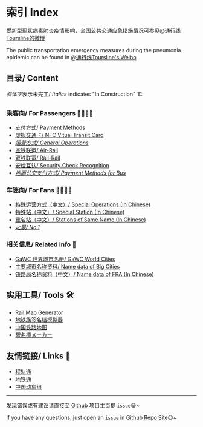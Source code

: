 # 索引 Index 

受新型冠状病毒肺炎疫情影响，全国公共交通应急措施情况可参见[@通行线Toursline的微博](https://m.weibo.cn/u/6882481489/)

The public transportation emergency measures during the pneumonia epidemic can be found in [@通行线Toursline's Weibo](https://m.weibo.cn/u/6882481489/)

## 目录/ Content

*斜体字*表示未完工/ *Italics* indicates "In Construction" 🏗

### 乘客向/ For Passengers 👨‍🚀👩‍🚀
- [支付方式/ Payment Methods](https://ivysauro.github.io/CNRT/data/Payment%20Methods)
- [虚拟交通卡/ NFC Vitual Transit Card](https://ivysauro.github.io/CNRT/data/NFC%20Vitual%20Transit%20Card)
- [*运营方式/ General Operations*](https://ivysauro.github.io/CNRT/data/General%20Operations)
- [空铁联运/ Air-Rail](https://ivysauro.github.io/CNRT/data/Air-Rail)
- [双铁联运/ Rail-Rail](https://ivysauro.github.io/CNRT/data/Rail-Rail)
- [安检互认/ Security Check Recognition](https://ivysauro.github.io/CNRT/data/Security%20Check%20Recognition)
- [*地面公交支付方式/ Payment Methods for Bus*](https://ivysauro.github.io/CNRT/data/Payment%20Methods%20for%20Bus)

### 车迷向/ For Fans 🕵️‍♂️🕵️‍♀️
- [特殊运营方式（中文）/ Special Operations (In Chinese)](https://ivysauro.github.io/CNRT/data/Special%20Operations)
- [特殊站（中文）/ Special Station (In Chinese)](https://ivysauro.github.io/CNRT/data/Special%20Station)
- [重名站（中文）/ Stations of Same Name (In Chinese)](https://ivysauro.github.io/CNRT/data/Stations%20of%20Same%20Name)
- [*之最/ No.1*](https://ivysauro.github.io/CNRT/data/zui)

### 相关信息/ Related Info 🧷
- [GaWC 世界城市名册/ GaWC World Cities](https://github.com/Ivysauro/CNRT/blob/master/data/GaWC)
- [主要城市名称资料/ Name data of Big Cities](https://ivysauro.github.io/CNRT/data/Name%20data%20of%20Big%20Cities)
- [铁路局名称资料（中文）/ Name data of FRA (In Chinese)](https://ivysauro.github.io/CNRT/data/Name%20data%20of%20FRA)

## 实用工具/ Tools 🛠
- [Rail Map Generator](https://wongchito.github.io/RailMapGenerator/)
- [地铁族签名档模拟器](https://imisty.github.io/Metro-Simulator/dist/index.html)
- [中国铁路地图](http://cnrail.geogv.org/zhcn/?useMapboxGl=true)
- [駅名標メーカー](http://aniani.me/station/)

## 友情链接/ Links 🔗
- [程轨通](https://mcmcrt.china-emu.cn/)
- [地铁通](http://www.metroman.cn/)
- [中国动车组](https://www.china-emu.cn/)

---
发现错误或有建议请直接至 [Github 项目主页](https://github.com/Ivysauro/CNRT)提 `issue`😀~

If you have any questions, just open an `issue` in [Github Repo Site](https://github.com/Ivysauro/CNRT)😉~
